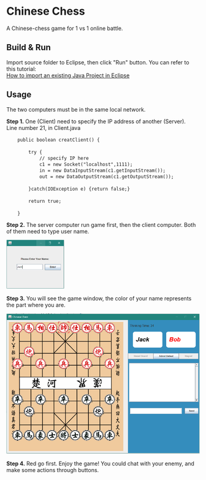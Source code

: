 # Chinese Chess
A Chinese-chess game for 1 vs 1 online battle.
## Build & Run
Import source folder to Eclipse, then click "Run" button.   You can refer to this tutorial:  
[How to import an existing Java Project in Eclipse](https://www.youtube.com/watch?v=REViWzhUfag)
## Usage
The two computers must be in the same local network.

**Step 1.** One (Client) need to specify the IP address of another (Server).  
Line number 21, in Client.java  
```
	public boolean creatClient() {
		
		try {
			// specify IP here
			c1 = new Socket("localhost",1111);
			in = new DataInputStream(c1.getInputStream());
			out = new DataOutputStream(c1.getOutputStream());
	
		}catch(IOException e) {return false;}
		
		return true;
		
	}
```
**Step 2.** The server computer run game first, then the client computer. Both of them need to type user name.

<img src="https://github.com/Msiciots/chinese-chess/raw/master/doc-img/enter-user-name.png" width="30%">


**Step 3.** You will see the game window, the color of your name represents the part where you are.

![](https://github.com/Msiciots/chinese-chess/raw/master/doc-img/game.png)

**Step 4.** Red go first. Enjoy the game! You could chat with your enemy, and make some actions through buttons.